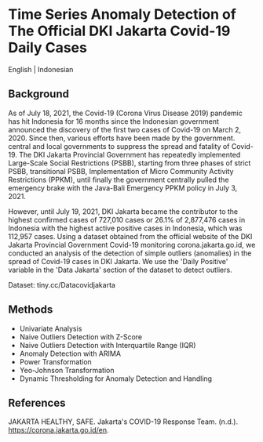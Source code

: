 # Time Series Anomaly Detection of The Official DKI Jakarta Covid-19 Daily Cases
English | Indonesian

## Background
As of July 18, 2021, the Covid-19 (Corona Virus Disease 2019) pandemic has hit Indonesia for 16 months since the Indonesian government announced the discovery of the first two cases of Covid-19 on March 2, 2020. Since then, various efforts have been made by the government. central and local governments to suppress the spread and fatality of Covid-19. The DKI Jakarta Provincial Government has repeatedly implemented Large-Scale Social Restrictions (PSBB), starting from three phases of strict PSBB, transitional PSBB, Implementation of Micro Community Activity Restrictions (PPKM), until finally the government centrally pulled the emergency brake with the Java-Bali Emergency PPKM policy in July 3, 2021.

However, until July 19, 2021, DKI Jakarta became the contributor to the highest confirmed cases of 727,010 cases or 26.1% of 2,877,476 cases in Indonesia with the highest active positive cases in Indonesia, which was 112,957 cases. Using a dataset obtained from the official website of the DKI Jakarta Provincial Government Covid-19 monitoring corona.jakarta.go.id, we conducted an analysis of the detection of simple outliers (anomalies) in the spread of Covid-19 cases in DKI Jakarta. We use the 'Daily Positive' variable in the 'Data Jakarta' section of the dataset to detect outliers.

Dataset: tiny.cc/Datacovidjakarta

## Methods

- Univariate Analysis
- Naive Outliers Detection with Z-Score
- Naive Outliers Detection with Interquartile Range (IQR)
- Anomaly Detection with ARIMA
- Power Transformation
- Yeo-Johnson Transformation
- Dynamic Thresholding for Anomaly Detection and Handling

## References
JAKARTA HEALTHY, SAFE. Jakarta's COVID-19 Response Team. (n.d.). https://corona.jakarta.go.id/en.
